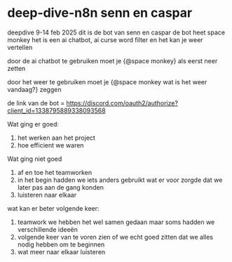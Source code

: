 # deep-dive-n8n senn en caspar
deepdive 9-14 feb 2025
dit is de bot van senn en caspar
de bot heet space monkey het is een ai chatbot, ai curse word filter en het kan je weer vertellen

door de ai chatbot te gebruiken moet je {@space monkey} als eerst neer zetten

door het weer te gebruiken moet je {@space monkey wat is het weer vandaag?} zeggen

de link van de bot = https://discord.com/oauth2/authorize?client_id=1338795889338093568


Wat ging er goed:

1. het werken aan het project
2. hoe efficient we waren
   
Wat ging niet goed
1. af en toe het teamworken
2. in het begin hadden we iets anders gebruikt wat er voor zorgde dat we later pas aan de gang konden
3. luisteren naar elkaar



wat kan er beter volgende keer: 

1. teamwork we hebben het wel samen gedaan maar soms hadden we verschillende ideeën
2. volgende keer van te voren zien of we echt goed zitten dat we alles nodig hebben om te beginnen
3. wat meer naar elkaar luisteren


